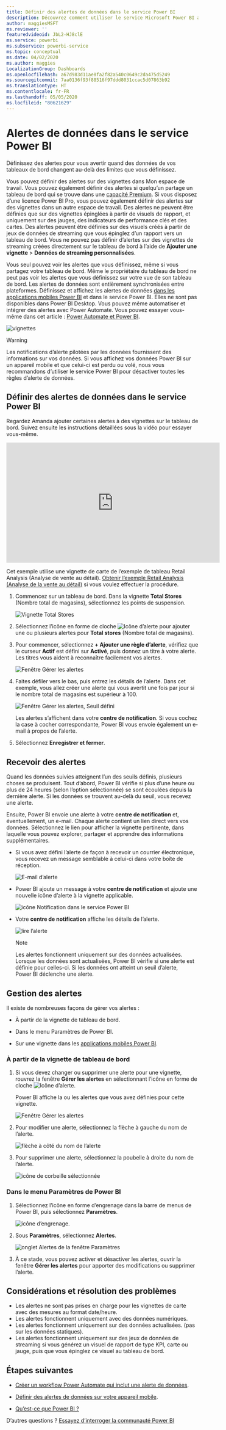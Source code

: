 ```yaml
---
title: Définir des alertes de données dans le service Power BI
description: Découvrez comment utiliser le service Microsoft Power BI afin de définir des alertes pour vous avertir quand des données de vos tableaux de bord changent au-delà des limites que vous définissez.
author: maggiesMSFT
ms.reviewer: ''
featuredvideoid: JbL2-HJ8clE
ms.service: powerbi
ms.subservice: powerbi-service
ms.topic: conceptual
ms.date: 04/02/2020
ms.author: maggies
LocalizationGroup: Dashboards
ms.openlocfilehash: a67d983d11ae8fa2f82a540c0649c2da475d5249
ms.sourcegitcommit: 7aa0136f93f88516f97ddd8031ccac5d07863b92
ms.translationtype: HT
ms.contentlocale: fr-FR
ms.lasthandoff: 05/05/2020
ms.locfileid: "80621629"
---
```

# <a name="data-alerts-in-the-power-bi-service"></a>Alertes de données dans le service Power BI

Définissez des alertes pour vous avertir quand des données de vos tableaux de bord changent au-delà des limites que vous définissez.

Vous pouvez définir des alertes sur des vignettes dans Mon espace de travail. Vous pouvez également définir des alertes si quelqu’un partage un tableau de bord qui se trouve dans une [capacité Premium](service-premium-what-is.md). Si vous disposez d’une licence Power BI Pro, vous pouvez également définir des alertes sur des vignettes dans un autre espace de travail. Des alertes ne peuvent être définies que sur des vignettes épinglées à partir de visuels de rapport, et uniquement sur des jauges, des indicateurs de performance clés et des cartes. Des alertes peuvent être définies sur des visuels créés à partir de jeux de données de streaming que vous épinglez d’un rapport vers un tableau de bord. Vous ne pouvez pas définir d’alertes sur des vignettes de streaming créées directement sur le tableau de bord à l’aide de **Ajouter une vignette** > **Données de streaming personnalisées**.

Vous seul pouvez voir les alertes que vous définissez, même si vous partagez votre tableau de bord. Même le propriétaire du tableau de bord ne peut pas voir les alertes que vous définissez sur votre vue de son tableau de bord. Les alertes de données sont entièrement synchronisées entre plateformes. Définissez et affichez les alertes de données [dans les applications mobiles Power BI](consumer/mobile/mobile-set-data-alerts-in-the-mobile-apps.md) et dans le service Power BI. Elles ne sont pas disponibles dans Power BI Desktop. Vous pouvez même automatiser et intégrer des alertes avec Power Automate. Vous pouvez essayer vous-même dans cet article : [Power Automate et Power BI](service-flow-integration.md).

![vignettes](media/service-set-data-alerts/powerbi-alert-types-new.png)

> [!WARNING]
> Les notifications d’alerte pilotées par les données fournissent des informations sur vos données. Si vous affichez vos données Power BI sur un appareil mobile et que celui-ci est perdu ou volé, nous vous recommandons d’utiliser le service Power BI pour désactiver toutes les règles d’alerte de données.

## <a name="set-data-alerts-in-the-power-bi-service"></a>Définir des alertes de données dans le service Power BI

Regardez Amanda ajouter certaines alertes à des vignettes sur le tableau de bord. Suivez ensuite les instructions détaillées sous la vidéo pour essayer vous-même.

<iframe width="560" height="315" src="https://www.youtube.com/embed/JbL2-HJ8clE" frameborder="0" allowfullscreen></iframe>

Cet exemple utilise une vignette de carte de l’exemple de tableau Retail Analysis (Analyse de vente au détail). [Obtenir l’exemple Retail Analysis (Analyse de la vente au détail)](sample-retail-analysis.md#get-the-content-pack-for-this-sample) si vous voulez effectuer la procédure.

1. Commencez sur un tableau de bord. Dans la vignette **Total Stores** (Nombre total de magasins), sélectionnez les points de suspension.

   ![Vignette Total Stores](media/service-set-data-alerts/powerbi-card.png)

1. Sélectionnez l’icône en forme de cloche ![Icône d’alerte](media/service-set-data-alerts/power-bi-bell-icon.png) pour ajouter une ou plusieurs alertes pour **Total stores** (Nombre total de magasins).

1. Pour commencer, sélectionnez **+ Ajouter une règle d’alerte**, vérifiez que le curseur **Actif** est défini sur **Activé**, puis donnez un titre à votre alerte. Les titres vous aident à reconnaître facilement vos alertes.

   ![Fenêtre Gérer les alertes](media/service-set-data-alerts/powerbi-alert-title.png)

1. Faites défiler vers le bas, puis entrez les détails de l’alerte.  Dans cet exemple, vous allez créer une alerte qui vous avertit une fois par jour si le nombre total de magasins est supérieur à 100.

   ![Fenêtre Gérer les alertes, Seuil défini](media/service-set-data-alerts/power-bi-set-alert-details.png)

    Les alertes s’affichent dans votre **centre de notification**. Si vous cochez la case à cocher correspondante, Power BI vous envoie également un e-mail à propos de l’alerte.

1. Sélectionnez **Enregistrer et fermer**.

## <a name="receiving-alerts"></a>Recevoir des alertes

Quand les données suivies atteignent l’un des seuils définis, plusieurs choses se produisent. Tout d’abord, Power BI vérifie si plus d’une heure ou plus de 24 heures (selon l’option sélectionnée) se sont écoulées depuis la dernière alerte. Si les données se trouvent au-delà du seuil, vous recevez une alerte.

Ensuite, Power BI envoie une alerte à votre **centre de notification** et, éventuellement, un e-mail. Chaque alerte contient un lien direct vers vos données. Sélectionnez le lien pour afficher la vignette pertinente, dans laquelle vous pouvez explorer, partager et apprendre des informations supplémentaires.  

* Si vous avez défini l’alerte de façon à recevoir un courrier électronique, vous recevez un message semblable à celui-ci dans votre boîte de réception.

   ![E-mail d’alerte](media/service-set-data-alerts/powerbi-alerts-email.png)

* Power BI ajoute un message à votre **centre de notification** et ajoute une nouvelle icône d’alerte à la vignette applicable.

   ![icône Notification dans le service Power BI](media/service-set-data-alerts/powerbi-alert-notifications.png)

* Votre **centre de notification** affiche les détails de l’alerte.

    ![lire l’alerte](media/service-set-data-alerts/powerbi-alert-notification.png)

   > [!NOTE]
   > Les alertes fonctionnent uniquement sur des données actualisées. Lorsque les données sont actualisées, Power BI vérifie si une alerte est définie pour celles-ci. Si les données ont atteint un seuil d’alerte, Power BI déclenche une alerte.

## <a name="managing-alerts"></a>Gestion des alertes

Il existe de nombreuses façons de gérer vos alertes :

* À partir de la vignette de tableau de bord.

* Dans le menu Paramètres de Power BI.

* Sur une vignette dans les [applications mobiles Power BI](consumer/mobile/mobile-set-data-alerts-in-the-mobile-apps.md).

### <a name="from-the-dashboard-tile"></a>À partir de la vignette de tableau de bord

1. Si vous devez changer ou supprimer une alerte pour une vignette, rouvrez la fenêtre **Gérer les alertes** en sélectionnant l’icône en forme de cloche ![Icône d’alerte](media/service-set-data-alerts/power-bi-bell-icon.png).

    Power BI affiche la ou les alertes que vous avez définies pour cette vignette.

    ![Fenêtre Gérer les alertes](media/service-set-data-alerts/powerbi-see-alerts.png)

1. Pour modifier une alerte, sélectionnez la flèche à gauche du nom de l’alerte.

    ![flèche à côté du nom de l’alerte](media/service-set-data-alerts/powerbi-see-alerts-arrow.png)

1. Pour supprimer une alerte, sélectionnez la poubelle à droite du nom de l’alerte.

      ![icône de corbeille sélectionnée](media/service-set-data-alerts/powerbi-see-alerts-delete.png)

### <a name="from-the-power-bi-settings-menu"></a>Dans le menu Paramètres de Power BI

1. Sélectionnez l’icône en forme d’engrenage dans la barre de menus de Power BI, puis sélectionnez **Paramètres**.

    ![icône d’engrenage](media/service-set-data-alerts/powerbi-gear-icon.png).

1. Sous **Paramètres**, sélectionnez **Alertes**.

    ![onglet Alertes de la fenêtre Paramètres](media/service-set-data-alerts/powerbi-alert-settings.png)

1. À ce stade, vous pouvez activer et désactiver les alertes, ouvrir la fenêtre **Gérer les alertes** pour apporter des modifications ou supprimer l’alerte.

## <a name="considerations-and-troubleshooting"></a>Considérations et résolution des problèmes

* Les alertes ne sont pas prises en charge pour les vignettes de carte avec des mesures au format date/heure.
* Les alertes fonctionnent uniquement avec des données numériques.
* Les alertes fonctionnent uniquement sur des données actualisées. (pas sur les données statiques).
* Les alertes fonctionnent uniquement sur des jeux de données de streaming si vous générez un visuel de rapport de type KPI, carte ou jauge, puis que vous épinglez ce visuel au tableau de bord.


## <a name="next-steps"></a>Étapes suivantes

* [Créer un workflow Power Automate qui inclut une alerte de données](service-flow-integration.md).

* [Définir des alertes de données sur votre appareil mobile](consumer/mobile/mobile-set-data-alerts-in-the-mobile-apps.md).

* [Qu’est-ce que Power BI ?](fundamentals/power-bi-overview.md)

D’autres questions ? [Essayez d’interroger la communauté Power BI](https://community.powerbi.com/)
